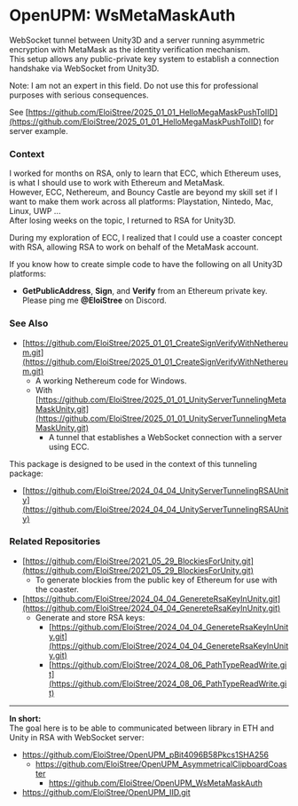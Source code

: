 

# OpenUPM: WsMetaMaskAuth

WebSocket tunnel between Unity3D and a server running asymmetric encryption with MetaMask as the identity verification mechanism.  
This setup allows any public-private key system to establish a connection handshake via WebSocket from Unity3D.

Note: I am not an expert in this field. Do not use this for professional purposes with serious consequences.

See [https://github.com/EloiStree/2025_01_01_HelloMegaMaskPushToIID](https://github.com/EloiStree/2025_01_01_HelloMegaMaskPushToIID) for server example.

### Context  

I worked for months on RSA, only to learn that ECC, which Ethereum uses, is what I should use to work with Ethereum and MetaMask.  
However, ECC, Nethereum, and Bouncy Castle are beyond my skill set if I want to make them work across all platforms: Playstation, Nintedo, Mac, Linux, UWP ...  
After losing weeks on the topic, I returned to RSA for Unity3D.  

During my exploration of ECC, I realized that I could use a coaster concept with RSA, allowing RSA to work on behalf of the MetaMask account.  

If you know how to create simple code to have the following on all Unity3D platforms:  
- **GetPublicAddress**, **Sign**, and **Verify** from an Ethereum private key.  
Please ping me **@EloiStree** on Discord.  

### See Also  

- [https://github.com/EloiStree/2025_01_01_CreateSignVerifyWithNethereum.git](https://github.com/EloiStree/2025_01_01_CreateSignVerifyWithNethereum.git)  
  - A working Nethereum code for Windows.  
  - With [https://github.com/EloiStree/2025_01_01_UnityServerTunnelingMetaMaskUnity.git](https://github.com/EloiStree/2025_01_01_UnityServerTunnelingMetaMaskUnity.git)  
    - A tunnel that establishes a WebSocket connection with a server using ECC.  

This package is designed to be used in the context of this tunneling package:  
- [https://github.com/EloiStree/2024_04_04_UnityServerTunnelingRSAUnity](https://github.com/EloiStree/2024_04_04_UnityServerTunnelingRSAUnity)  

### Related Repositories  

- [https://github.com/EloiStree/2021_05_29_BlockiesForUnity.git](https://github.com/EloiStree/2021_05_29_BlockiesForUnity.git)  
  - To generate blockies from the public key of Ethereum for use with the coaster.  
- [https://github.com/EloiStree/2024_04_04_GenereteRsaKeyInUnity.git](https://github.com/EloiStree/2024_04_04_GenereteRsaKeyInUnity.git)  
  - Generate and store RSA keys:  
    - [https://github.com/EloiStree/2024_04_04_GenereteRsaKeyInUnity.git](https://github.com/EloiStree/2024_04_04_GenereteRsaKeyInUnity.git)  
    - [https://github.com/EloiStree/2024_08_06_PathTypeReadWrite.git](https://github.com/EloiStree/2024_08_06_PathTypeReadWrite.git)  



---------------
**In short:**  
The goal here is to be able to communicated between library in ETH and Unity in RSA with WebSocket server:
- https://github.com/EloiStree/OpenUPM_pBit4096B58Pkcs1SHA256
  - https://github.com/EloiStree/OpenUPM_AsymmetricalClipboardCoaster
    - https://github.com/EloiStree/OpenUPM_WsMetaMaskAuth
- https://github.com/EloiStree/OpenUPM_IID.git
